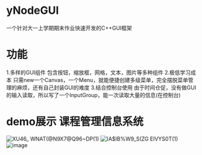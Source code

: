 # yNodeGUI
一个针对大一上学期期末作业快速开发的C++GUI框架
# 功能
1.多样的GUI组件
包含按钮，缩放框，网格，文本，图片等多种组件
2.极低学习成本
只需new一个Canvas，一个Menu，就能便捷创建多级菜单，完全摆脱菜单管理的麻烦，还有自己封装GUI的难度
3.结合控制台使用
由于时间仓促，没有做GUI的输入读取，所以写了一个InputGroup，能一次读取大量的信息(在控制台)

# demo展示 课程管理信息系统
![XU46_ WNAT(@N9X7@Q96~DP(1)](https://user-images.githubusercontent.com/102401735/210708153-57b217cd-1c39-4807-a5a6-3491b8a3aa7c.png)
![`)A$IB%W9_S(ZG` EIVYS0T(1)](https://user-images.githubusercontent.com/102401735/210708171-f9381628-22e6-4f81-b43f-cf506db0c33f.png)
![image](https://user-images.githubusercontent.com/102401735/210708204-9b2827bd-805b-4eec-ae7c-e2bae25f54c8.png)
